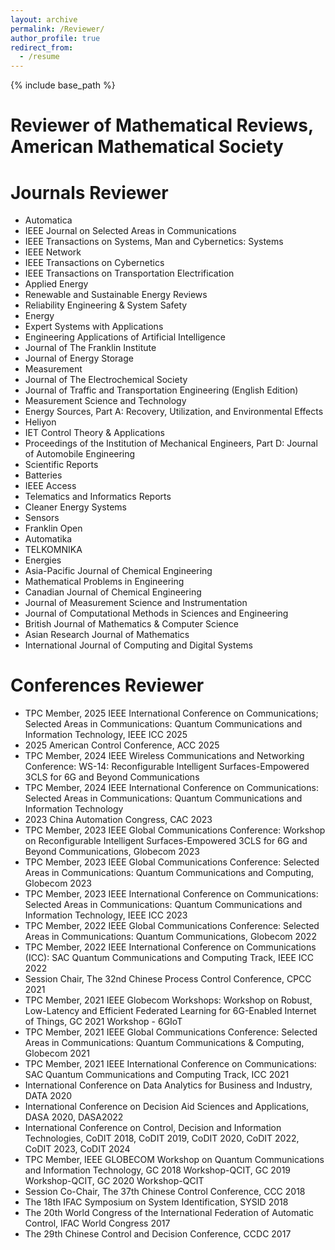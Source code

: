 ```yaml
---
layout: archive
permalink: /Reviewer/
author_profile: true
redirect_from:
  - /resume
---
```


{% include base_path %}

Reviewer of Mathematical Reviews, American Mathematical Society
======


Journals Reviewer
======
* Automatica
* IEEE Journal on Selected Areas in Communications
* IEEE Transactions on Systems, Man and Cybernetics: Systems
* IEEE Network
* IEEE Transactions on Cybernetics
* IEEE Transactions on Transportation Electrification
* Applied Energy
* Renewable and Sustainable Energy Reviews
* Reliability Engineering & System Safety
* Energy
* Expert Systems with Applications
* Engineering Applications of Artificial Intelligence
* Journal of The Franklin Institute
* Journal of Energy Storage
* Measurement
* Journal of The Electrochemical Society
* Journal of Traffic and Transportation Engineering (English Edition)
* Measurement Science and Technology
* Energy Sources, Part A: Recovery, Utilization, and Environmental Effects
* Heliyon
* IET Control Theory & Applications
* Proceedings of the Institution of Mechanical Engineers, Part D: Journal of Automobile Engineering
* Scientific Reports
* Batteries
* IEEE Access
* Telematics and Informatics Reports
* Cleaner Energy Systems
* Sensors
* Franklin Open
* Automatika
* TELKOMNIKA
* Energies
* Asia-Pacific Journal of Chemical Engineering
* Mathematical Problems in Engineering
* Canadian Journal of Chemical Engineering
* Journal of Measurement Science and Instrumentation
* Journal of Computational Methods in Sciences and Engineering
* British Journal of Mathematics & Computer Science
* Asian Research Journal of Mathematics
* International Journal of Computing and Digital Systems

Conferences Reviewer
======
* TPC Member, 2025 IEEE International Conference on Communications; Selected Areas in Communications: Quantum Communications and Information Technology, IEEE ICC 2025
* 2025 American Control Conference, ACC 2025
* TPC Member, 2024 IEEE Wireless Communications and Networking Conference: WS-14: Reconfigurable Intelligent Surfaces-Empowered 3CLS for 6G and Beyond Communications
* TPC Member, 2024 IEEE International Conference on Communications: Selected Areas in Communications: Quantum Communications and Information Technology
* 2023 China Automation Congress, CAC 2023
* TPC Member, 2023 IEEE Global Communications Conference: Workshop on Reconfigurable Intelligent Surfaces-Empowered 3CLS for 6G and Beyond Communications, Globecom 2023
* TPC Member, 2023 IEEE Global Communications Conference: Selected Areas in Communications: Quantum Communications and Computing, Globecom 2023
* TPC Member, 2023 IEEE International Conference on Communications: Selected Areas in Communications: Quantum Communications and Information Technology, IEEE ICC 2023
* TPC Member, 2022 IEEE Global Communications Conference: Selected Areas in Communications: Quantum Communications, Globecom 2022
* TPC Member, 2022 IEEE International Conference on Communications (ICC): SAC Quantum Communications and Computing Track, IEEE ICC 2022
* Session Chair, The 32nd Chinese Process Control Conference, CPCC 2021
* TPC Member, 2021 IEEE Globecom Workshops: Workshop on Robust, Low-Latency and Efficient Federated Learning for 6G-Enabled Internet of Things, GC 2021 Workshop - 6GIoT
* TPC Member, 2021 IEEE Global Communications Conference: Selected Areas in Communications: Quantum Communications & Computing, Globecom 2021
* TPC Member, 2021 IEEE International Conference on Communications: SAC Quantum Communications and Computing Track, ICC 2021
* International Conference on Data Analytics for Business and Industry, DATA 2020
* International Conference on Decision Aid Sciences and Applications, DASA 2020, DASA2022
* International Conference on Control, Decision and Information Technologies, CoDIT 2018, CoDIT 2019, CoDIT 2020, CoDIT 2022, CoDIT 2023, CoDIT 2024
* TPC Member, IEEE GLOBECOM Workshop on Quantum Communications and Information Technology, GC 2018 Workshop-QCIT, GC 2019 Workshop-QCIT, GC 2020 Workshop-QCIT
* Session Co-Chair, The 37th Chinese Control Conference, CCC 2018
* The 18th IFAC Symposium on System Identification, SYSID 2018
* The 20th World Congress of the International Federation of Automatic Control, IFAC World Congress 2017
* The 29th Chinese Control and Decision Conference, CCDC 2017
